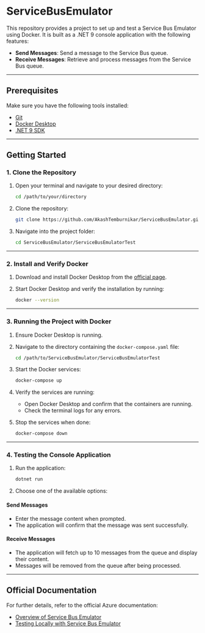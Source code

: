 # **ServiceBusEmulator**

This repository provides a project to set up and test a Service Bus Emulator using Docker. It is built as a .NET 9 console application with the following features:
- **Send Messages**: Send a message to the Service Bus queue.
- **Receive Messages**: Retrieve and process messages from the Service Bus queue.

---

## **Prerequisites**

Make sure you have the following tools installed:
- [Git](https://git-scm.com/)
- [Docker Desktop](https://www.docker.com/products/docker-desktop)
- [.NET 9 SDK](https://dotnet.microsoft.com/)

---

## **Getting Started**

### **1. Clone the Repository**

1. Open your terminal and navigate to your desired directory:
   ```bash
   cd /path/to/your/directory
   ```

2. Clone the repository:
   ```bash
   git clone https://github.com/AkashTemburnikar/ServiceBusEmulator.git
   ```

3. Navigate into the project folder:
   ```bash
   cd ServiceBusEmulator/ServiceBusEmulatorTest
   ```

---

### **2. Install and Verify Docker**

1. Download and install Docker Desktop from the [official page](https://www.docker.com/products/docker-desktop).

2. Start Docker Desktop and verify the installation by running:
   ```bash
   docker --version
   ```

---

### **3. Running the Project with Docker**

1. Ensure Docker Desktop is running.

2. Navigate to the directory containing the `docker-compose.yaml` file:
   ```bash
   cd /path/to/ServiceBusEmulator/ServiceBusEmulatorTest
   ```

3. Start the Docker services:
   ```bash
   docker-compose up
   ```

4. Verify the services are running:
   - Open Docker Desktop and confirm that the containers are running.
   - Check the terminal logs for any errors.

5. Stop the services when done:
   ```bash
   docker-compose down
   ```

---

### **4. Testing the Console Application**

1. Run the application:
   ```bash
   dotnet run
   ```

2. Choose one of the available options:

#### **Send Messages**
- Enter the message content when prompted.
- The application will confirm that the message was sent successfully.

#### **Receive Messages**
- The application will fetch up to 10 messages from the queue and display their content.
- Messages will be removed from the queue after being processed.

---

## **Official Documentation**

For further details, refer to the official Azure documentation:
- [Overview of Service Bus Emulator](https://learn.microsoft.com/en-us/azure/service-bus-messaging/service-bus-emulator)
- [Testing Locally with Service Bus Emulator](https://learn.microsoft.com/en-us/azure/service-bus-messaging/service-bus-emulator-testing)
